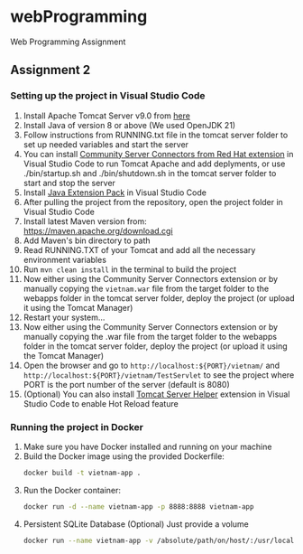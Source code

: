 # webProgramming
Web Programming Assignment

## Assignment 2

### Setting up the project in Visual Studio Code

1. Install Apache Tomcat Server v9.0 from [here](https://tomcat.apache.org/download-90.cgi)
2. Install Java of version 8 or above (We used OpenJDK 21)
3. Follow instructions from RUNNING.txt file in the tomcat server folder to set up needed variables and start the server
4. You can install [Community Server Connectors from Red Hat extension](https://marketplace.visualstudio.com/items?itemName=redhat.vscode-community-server-connector) in Visual Studio Code to run Tomcat Apache and add deplyments, or use ./bin/startup.sh and ./bin/shutdown.sh in the tomcat server folder to start and stop the server
5. Install [Java Extension Pack](https://marketplace.visualstudio.com/items?itemName=vscjava.vscode-java-pack) in Visual Studio Code
6. After pulling the project from the repository, open the project folder in Visual Studio Code
7. Install latest Maven version from: https://maven.apache.org/download.cgi
8. Add Maven's bin directory to path
9. Read RUNNING.TXT of your Tomcat and add all the necessary environment variables
10. Run `mvn clean install` in the terminal to build the project
11. Now either using the Community Server Connectors extension or by manually copying the `vietnam.war` file from the target folder to the webapps folder in the tomcat server folder, deploy the project (or upload it using the Tomcat Manager)
12. Restart your system...
13. Now either using the Community Server Connectors extension or by manually copying the .war file from the target folder to the webapps folder in the tomcat server folder, deploy the project (or upload it using the Tomcat Manager)
14. Open the browser and go to `http://localhost:${PORT}/vietnam/` and `http://localhost:${PORT}/vietnam/TestServlet` to see the project where PORT is the port number of the server (default is 8080)
15. (Optional) You can also install [Tomcat Server Helper](https://marketplace.visualstudio.com/items?itemName=SamueleRadici.tomcatmavenhelper) extension in Visual Studio Code to enable Hot Reload feature

### Running the project in Docker
1. Make sure you have Docker installed and running on your machine
2. Build the Docker image using the provided Dockerfile:
   ```bash
   docker build -t vietnam-app .
   ```
3. Run the Docker container:
   ```bash
   docker run -d --name vietnam-app -p 8888:8888 vietnam-app
    ```
4. Persistent SQLite Database (Optional)
    Just provide a volume
    ```bash
    docker run --name vietnam-app -v /absolute/path/on/host/:/usr/local/tomcat/data -d -p 8888:8888 vietnam-app
    ```
